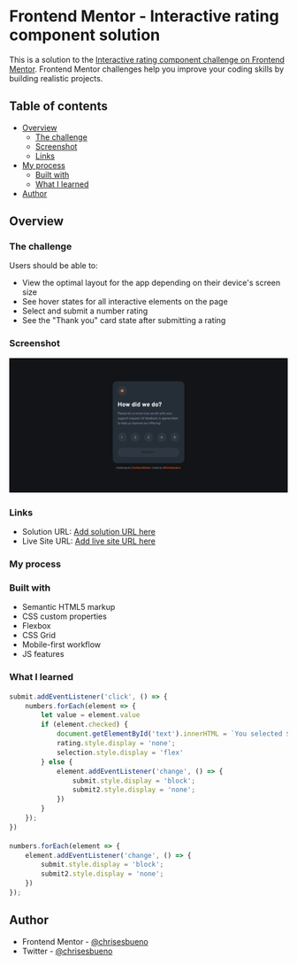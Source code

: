 # Frontend Mentor - Interactive rating component solution

This is a solution to the [Interactive rating component challenge on Frontend Mentor](https://www.frontendmentor.io/challenges/interactive-rating-component-koxpeBUmI). Frontend Mentor challenges help you improve your coding skills by building realistic projects. 

## Table of contents

- [Overview](#overview)
  - [The challenge](#the-challenge)
  - [Screenshot](#screenshot)
  - [Links](#links)
- [My process](#my-process)
  - [Built with](#built-with)
  - [What I learned](#what-i-learned)
- [Author](#author)

## Overview

### The challenge

Users should be able to:

- View the optimal layout for the app depending on their device's screen size
- See hover states for all interactive elements on the page
- Select and submit a number rating
- See the "Thank you" card state after submitting a rating

### Screenshot

![](./DesktopVersion.png)

### Links

- Solution URL: [Add solution URL here](https://your-solution-url.com)
- Live Site URL: [Add live site URL here](https://your-live-site-url.com)

### My process

### Built with

- Semantic HTML5 markup
- CSS custom properties
- Flexbox
- CSS Grid
- Mobile-first workflow
- JS features

### What I learned

```js
submit.addEventListener('click', () => {
    numbers.forEach(element => {
        let value = element.value
        if (element.checked) {
            document.getElementById('text').innerHTML = `You selected ${value} out of 5`;
            rating.style.display = 'none';
            selection.style.display = 'flex'
        } else {
            element.addEventListener('change', () => {
                submit.style.display = 'block';
                submit2.style.display = 'none';
            })
        }
    });
})

numbers.forEach(element => {
    element.addEventListener('change', () => {
        submit.style.display = 'block';
        submit2.style.display = 'none';
    })
});
```

## Author

- Frontend Mentor - [@chrisesbueno](https://www.frontendmentor.io/profile/chrisesbueno)
- Twitter - [@chrisesbueno](https://www.twitter.com/chrisesbueno)

